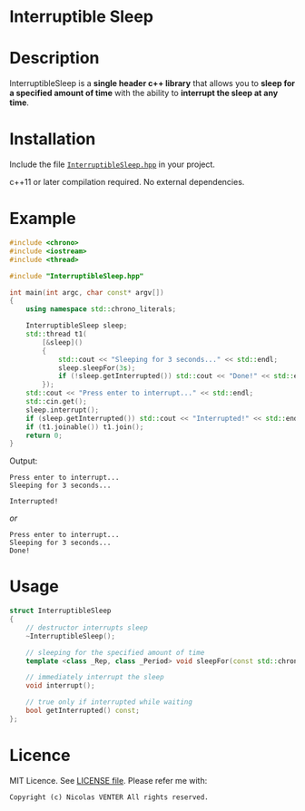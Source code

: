 # Interruptible Sleep

# Description

InterruptibleSleep is a **single header c++ library** that allows you to **sleep for a specified amount of time** with the ability to **interrupt the sleep at any time**.

# Installation

Include the file [`InterruptibleSleep.hpp`](InterruptibleSleep.hpp) in your project.

c++11 or later compilation required.
No external dependencies.

# Example

```cpp
#include <chrono>
#include <iostream>
#include <thread>

#include "InterruptibleSleep.hpp"

int main(int argc, char const* argv[])
{
	using namespace std::chrono_literals;

	InterruptibleSleep sleep;
	std::thread t1(
		[&sleep]()
		{
			std::cout << "Sleeping for 3 seconds..." << std::endl;
			sleep.sleepFor(3s);
			if (!sleep.getInterrupted()) std::cout << "Done!" << std::endl;
		});
	std::cout << "Press enter to interrupt..." << std::endl;
	std::cin.get();
	sleep.interrupt();
	if (sleep.getInterrupted()) std::cout << "Interrupted!" << std::endl;
	if (t1.joinable()) t1.join();
	return 0;
}
```

Output:
```
Press enter to interrupt...
Sleeping for 3 seconds...

Interrupted!
```
*or*
```
Press enter to interrupt...
Sleeping for 3 seconds...
Done!

```

# Usage

```cpp	
struct InterruptibleSleep
{
	// destructor interrupts sleep
	~InterruptibleSleep();

	// sleeping for the specified amount of time
	template <class _Rep, class _Period> void sleepFor(const std::chrono::duration<_Rep, _Period>& _Rel_time);

	// immediately interrupt the sleep
	void interrupt();

	// true only if interrupted while waiting
	bool getInterrupted() const;
};
```

# Licence

MIT Licence. See [LICENSE file](LICENSE).
Please refer me with:

	Copyright (c) Nicolas VENTER All rights reserved.
